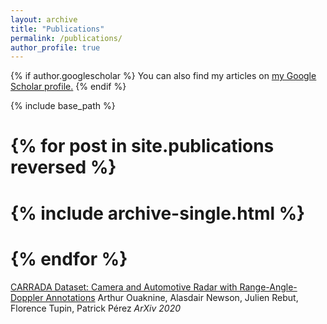 ```yaml
---
layout: archive
title: "Publications"
permalink: /publications/
author_profile: true
---
```


{% if author.googlescholar %}
  You can also find my articles on <u><a href="{{author.googlescholar}}">my Google Scholar profile</a>.</u>
{% endif %}

{% include base_path %}

# {% for post in site.publications reversed %}
#   {% include archive-single.html %}
# {% endfor %}

[CARRADA Dataset: Camera and Automotive Radar with Range-Angle-Doppler Annotations](https://arxiv.org/abs/2005.01456)
Arthur Ouaknine, Alasdair Newson, Julien Rebut, Florence Tupin, Patrick Pérez
*ArXiv 2020*